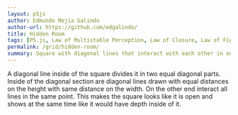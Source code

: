 ```yaml
---
layout: p5js
author: Edmundo Mejía Galindo
author-url: https://github.com/edgalindo/
title: Hidden Room
tags: [P5.js, Law of Multistable Perception, Law of Closure, Law of Figure Ground, Law of Connected Elements, Law of Symmetry, Law of Space, repeat, form, chance]
permalink: /grid/hidden-room/
summary: Square with diagonal lines that interact with each other in one point.
---
```

A diagonal line inside of the square divides it in two equal diagonal parts. Inside of the diagonal section are diagonal lines drawn with equal distances on the height with same distance on the width. On the other end interact all lines in the same point. This makes the square looks like it is open and shows at the same time like it would have depth inside of it.
